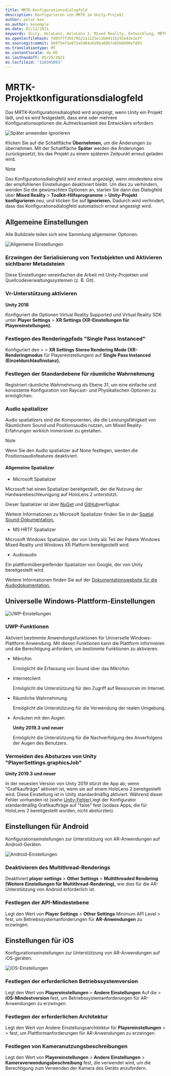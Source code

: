 ```yaml
---
title: MRTK-Konfigurationsdialogfeld
description: Konfigurieren von MRTK im Unity-Projekt
author: polar-kev
ms.author: kesemple
ms.date: 01/12/2021
keywords: Unity, HoloLens, HoloLens 2, Mixed Reality, Entwicklung, MRTK, Unity
ms.openlocfilehash: fd05f7f3b579522a1225e11b0411b255a43e1e3f
ms.sourcegitcommit: bb9f54f3e872a5464a5d9ba88b7ab5b8896efd82
ms.translationtype: MT
ms.contentlocale: de-DE
ms.lasthandoff: 05/25/2021
ms.locfileid: "110345093"
---
```

# <a name="mrtk-project-configuration-dialog"></a>MRTK-Projektkonfigurationsdialogfeld

Das MRTK-Konfigurationsdialogfeld wird angezeigt, wenn Unity ein Projekt lädt, und es wird festgestellt, dass eine oder mehrere Konfigurationsoptionen die Aufmerksamkeit des Entwicklers erfordern.

![Später anwenden Ignorieren](../features/images/configuration-dialog/ConfigurationDialogHeader.png)

Klicken Sie auf die Schaltfläche **Übernehmen,** um die Änderungen zu übernehmen. Mit der Schaltfläche **Später** werden die Änderungen zurückgesetzt, bis das Projekt zu einem späteren Zeitpunkt erneut geladen wird.

> [!NOTE]
> Das Konfigurationsdialogfeld wird erneut angezeigt, wenn mindestens eine der empfohlenen Einstellungen deaktiviert bleibt. Um dies zu verhindern, wenden Sie die gewünschten Optionen an, starten Sie dann das Dialogfeld über **Mixed Reality**  >  **Toolkit-Hilfsprogramme**  >  **Unity-Projekt konfigurieren** neu, und klicken Sie auf **Ignorieren.** Dadurch wird verhindert, dass das Konfigurationsdialogfeld automatisch erneut angezeigt wird.

## <a name="common-settings"></a>Allgemeine Einstellungen

Alle Buildziele teilen sich eine Sammlung allgemeiner Optionen.

![Allgemeine Einstellungen](../features/images/configuration-dialog/ConfigurationDialogCommonSettings.png)

### <a name="force-text-asset-serialization-and-enable-visible-meta-files"></a>Erzwingen der Serialisierung von Textobjekten und Aktivieren sichtbarer Metadateien

Diese Einstellungen vereinfachen die Arbeit mit Unity-Projekten und Quellcodeverwaltungssystemen (z. B. Git).

### <a name="enable-vr-supported"></a>Vr-Unterstützung aktivieren

**Unity 2018**

Konfiguriert die Optionen Virtual Reality Supported und Virtual Reality SDK unter **Player Settings**  >  **XR Settings (XR-Einstellungen für Playereinstellungen).**

### <a name="set-single-pass-instanced-rendering-path"></a>Festlegen des Renderingpfads "Single Pass Instanced"

Konfiguriert den   >    >  **XR Settings Stereo Rendering Mode (XR-Renderingmodus** für Playereinstellungen) auf **Single Pass Instanced (Einzeldurchlaufinstanz).**

### <a name="set-default-spatial-awareness-layer"></a>Festlegen der Standardebene für räumliche Wahrnehmung

Registriert räumliche Wahrnehmung als Ebene 31, um eine einfache und konsistente Konfiguration von Raycast- und Physikalischen Optionen zu ermöglichen.

### <a name="audio-spatializer"></a>Audio spatializer

Audio spatializers sind die Komponenten, die die Leistungsfähigkeit von Räumlichem Sound und Positionsaudio nutzen, um Mixed Reality-Erfahrungen wirklich immersiver zu gestalten.

> [!NOTE]
> Wenn Sie den Audio spatializer auf None festlegen, werden die Positionsaudiofeatures deaktiviert.

#### <a name="common-spatializers"></a>Allgemeine Spatializer

- Microsoft Spatializer

Microsoft hat einen Spatializer bereitgestellt, der die Nutzung der Hardwarebeschleunigung auf HoloLens 2 unterstützt.

Dieser Spatializer ist über [NuGet](https://www.nuget.org/packages/Microsoft.SpatialAudio.Spatializer.Unity/) und [GitHub](https://github.com/microsoft/spatialaudio-unity)verfügbar.

Weitere Informationen zu Microsoft Spatializer finden Sie in der [Spatial Sound-Dokumentation.](/windows/mixed-reality/spatial-sound-in-unity)

- MS HRTF Spatializer

Microsoft Windows Spatializer, der von Unity als Teil der Pakete Windows Mixed Reality und Windows XR Platform bereitgestellt wird.

- Audioaudio

Ein plattformübergreifender Spatializer von Google, der von Unity bereitgestellt wird.

Weitere Informationen finden Sie auf der [Dokumentationswebsite für die Audiodokumentation.](https://resonance-audio.github.io/resonance-audio/develop/unity/getting-started)

## <a name="universal-windows-platform-settings"></a>Universelle Windows-Plattform-Einstellungen

![UWP-Einstellungen](../features/images/configuration-dialog/ConfigurationDialogUWPSettings.png)

### <a name="uwp-capabilities"></a>UWP-Funktionen

Aktiviert bestimmte Anwendungsfunktionen für Universelle Windows-Plattform Anwendung. Mit diesen Funktionen kann die Plattform informieren und die Berechtigung anfordern, um bestimmte Funktionen zu aktivieren.

- Mikrofon

  Ermöglicht die Erfassung von Sound über das Mikrofon.

- Internetclient

  Ermöglicht die Unterstützung für den Zugriff auf Ressourcen im Internet.

- Räumliche Wahrnehmung

  Ermöglicht die Unterstützung für die Verwendung der realen Umgebung.

- Anväuten mit den Augen

  **Unity 2019.3 und neuer**

  Ermöglicht die Unterstützung für die Nachverfolgung des Anverfolgens der Augen des Benutzers.

### <a name="avoid-unity-playersettingsgraphicsjob-crash"></a>Vermeiden des Absturzes von Unity "PlayerSettings.graphicsJob"

**Unity 2019.3 und neuer**

In der neuesten Version von Unity 2019 stürzt die App ab, wenn "Grafikaufträge" aktiviert ist, wenn sie auf einem HoloLens 2 bereitgestellt wird.
Diese Einstellung ist in Unity standardmäßig aktiviert. Während dieser Fehler vorhanden ist (siehe [Unity-Fehler),](https://issuetracker.unity3d.com/issues/enabling-graphics-jobs-in-2019-dot-3-x-results-in-a-crash-or-nothing-rendering-on-hololens-2)legt der Konfigurator standardmäßig Grafikaufträge auf "false" fest (sodass Apps, die für HoloLens 2 bereitgestellt wurden, nicht abstürzten).

## <a name="android-settings"></a>Einstellungen für Android

Konfigurationseinstellungen zur Unterstützung von AR-Anwendungen auf Android-Geräten.

![Android-Einstellungen](../features/images/configuration-dialog/ConfigurationDialogAndroidSettings.png)

### <a name="disable-multi-threaded-rendering"></a>Deaktivieren des Multithread-Renderings

Deaktiviert **player settings**  >  **Other Settings**  >  **Multithreaded Rendering (Weitere Einstellungen für Multithread-Rendering),** wie dies für die AR-Unterstützung von Android erforderlich ist.

### <a name="set-minimum-api-level"></a>Festlegen der API-Mindestebene

Legt den Wert von **Player Settings**  >  **Other Settings** Minimum API Level  >  fest, um Betriebssystemanforderungen für **AR-Anwendungen** zu erzwingen.

## <a name="ios-settings"></a>Einstellungen für iOS

Konfigurationseinstellungen zur Unterstützung von AR-Anwendungen auf iOS-geräten.

![iOS-Einstellungen](../features/images/configuration-dialog/ConfigurationDialogiOSSettings.png)

### <a name="set-required-os-version"></a>Festlegen der erforderlichen Betriebssystemversion

Legt den Wert von **Playereinstellungen**  >  **Andere Einstellungen** Auf die  >  **iOS-Mindestversion** fest, um Betriebssystemanforderungen für AR-Anwendungen zu erzwingen.

### <a name="set-required-architecture"></a>Festlegen der erforderlichen Architektur

Legt den Wert von Andere Einstellungsarchitektur für **Playereinstellungen**  >    >   fest, um Plattformanforderungen für AR-Anwendungen zu erzwingen.

### <a name="set-camera-usage-descriptions"></a>Festlegen von Kameranutzungsbeschreibungen

Legt den Wert von **Playereinstellungen**  >  **Andere Einstellungen**  >  **Kameraverwendungsbeschreibung** fest, die verwendet wird, um die Berechtigung zum Verwenden der Kamera des Geräts anzufordern.